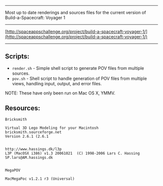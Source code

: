 
----

Most up to date renderings and sources files for the current version of Build-a-Spacecraft: Voyager 1

----

[http://spaceappschallenge.org/project/build-a-spacecraft-voyager-1/](http://spaceappschallenge.org/project/build-a-spacecraft-voyager-1/)

----

Scripts:
--------

- `render.sh` - Simple shell script to generate POV files from multiple sources.
- `pov.sh` - Shell script to handle generation of POV files from multiple views, handling input, output, and error files.

NOTE: These have only been run on Mac OS X, YMMV.


Resources:
----------

    Bricksmith
    
    Virtual 3D Lego Modeling for your Macintosh
    bricksmith.sourceforge.net
    Version 2.6.1 (2.6.1


    http://www.hassings.dk/l3p
    L3P (MacOSX i386) v1.3 20061021  (C) 1998-2006 Lars C. Hassing SP.lars@AM.hassings.dk


    MegaPOV
    
    MacMegaPoc v1.2.1 r3 (Universal)
